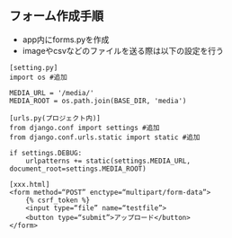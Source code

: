 ## フォーム作成手順

- app内にforms.pyを作成
- imageやcsvなどのファイルを送る際は以下の設定を行う
```
[setting.py]
import os #追加

MEDIA_URL = '/media/'
MEDIA_ROOT = os.path.join(BASE_DIR, 'media')
```

```
[urls.py(プロジェクト内)]
from django.conf import settings #追加
from django.conf.urls.static import static #追加

if settings.DEBUG:
    urlpatterns += static(settings.MEDIA_URL, document_root=settings.MEDIA_ROOT)
```

```
[xxx.html]
<form method=“POST” enctype=“multipart/form-data”>
    {% csrf_token %}
    <input type=“file” name=“testfile”>
    <button type=“submit”>アップロード</button>
</form>
```